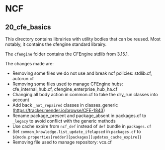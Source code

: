 # NCF

## 20_cfe_basics

This directory contains librairies with utility bodies that can be reused. Most notably, it contains the cfengine standard librairy.

The `cfengine` folder contains the CFEngine stdlib from 3.15.1.

The changes made are:

* Removing some files we do not use and break ncf policies: stdlib.cf, autorun.cf
* Removing some files used to manage CFEngine hubs: cfe_internal_hub.cf, cfengine_enterprise_hub_ha.cf
* Changing all body action in common.cf to take the dry_run classes into account
* Add back `_not_repaired` classes in classes_generic (https://tracker.mender.io/browse/CFE-1843)
* Rename package_present and package_absent in packages.cf to `_legacy` to avoid conflict with the generic methods
* Use cache expire from `ncf_def` instead of `def` bundle in `packages.cf`
* Set `common_knowledge.list_update_ifelapsed` in `packages.cf` to `${node.properties[rudder][packages][updates_cache_expire]}`
* Removing file used to manage repository: vcs.cf

